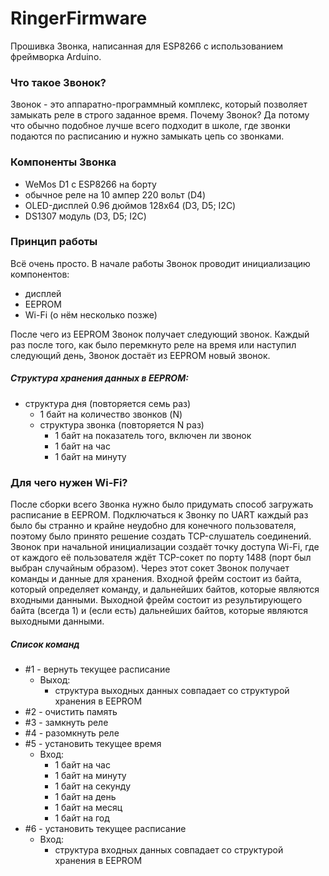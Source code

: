 # RingerFirmware
Прошивка Звонка, написанная для ESP8266 с использованием фреймворка Arduino.
### Что такое Звонок?
Звонок - это аппаратно-программный комплекс, который позволяет замыкать реле в строго заданное время. Почему Звонок? Да потому что обычно подобное лучше всего подходит в школе, где звонки подаются по расписанию и нужно замыкать цепь со звонками.
### Компоненты Звонка
+ WeMos D1 с ESP8266 на борту
+ обычное реле на 10 ампер 220 вольт (D4)
+ OLED-дисплей 0.96 дюймов 128х64 (D3, D5; I2C)
+ DS1307 модуль (D3, D5; I2C)
### Принцип работы
Всё очень просто. В начале работы Звонок проводит инициализацию компонентов:
+ дисплей
+ EEPROM
+ Wi-Fi (о нём несколько позже)

После чего из EEPROM Звонок получает следующий звонок. Каждый раз после того, как было перемкнуто реле на время или наступил следующий день, Звонок достаёт из EEPROM новый звонок.
##### Структура хранения данных в EEPROM:
+ структура дня (повторяется семь раз)
  + 1 байт на количество звонков (N)
  + структура звонка (повторяется N раз)
    + 1 байт на показатель того, включен ли звонок
    + 1 байт на час
    + 1 байт на минуту
    
### Для чего нужен Wi-Fi?
После сборки всего Звонка нужно было придумать способ загружать расписание в EEPROM. Подключаться к Звонку по UART каждый раз было бы странно и крайне неудобно для конечного пользователя, поэтому было принято решение создать TCP-слушатель соединений. Звонок при начальной инициализации создаёт точку доступа Wi-Fi, где от каждого её пользователя ждёт TCP-сокет по порту 1488 (порт был выбран случайным образом). Через этот сокет Звонок получает команды и данные для хранения.
Входной фрейм состоит из байта, который определяет команду, и дальнейших байтов, которые являются входными данными.
Выходной фрейм состоит из результирующего байта (всегда 1) и (если есть) дальнейших байтов, которые являются выходными данными. 
##### Список команд
+ #1 - вернуть текущее расписание
  + Выход:
    + структура выходных данных совпадает со структурой хранения в EEPROM
+ #2 - очистить память
+ #3 - замкнуть реле
+ #4 - разомкнуть реле
+ #5 - установить текущее время
  + Вход:
    + 1 байт на час
    + 1 байт на минуту
    + 1 байт на секунду
    + 1 байт на день
    + 1 байт на месяц
    + 1 байт на год
+ #6 - установить текущее расписание 
  + Вход:
    + структура входных данных совпадает со структурой хранения в EEPROM

